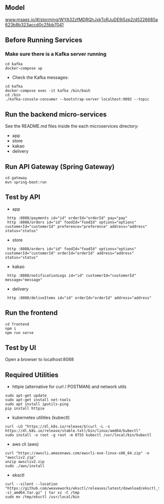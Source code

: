 # 

## Model
www.msaez.io/#/storming/WYA32zfMDRQhJxkToRJuDE9i5zp2/d5226685a623b8b323accd0c25bb7041

## Before Running Services
### Make sure there is a Kafka server running
```
cd kafka
docker-compose up
```
- Check the Kafka messages:
```
cd kafka
docker-compose exec -it kafka /bin/bash
cd /bin
./kafka-console-consumer --bootstrap-server localhost:9092 --topic 
```

## Run the backend micro-services
See the README.md files inside the each microservices directory:

- app
- store
- kakao
- delivery


## Run API Gateway (Spring Gateway)
```
cd gateway
mvn spring-boot:run
```

## Test by API
- app
```
 http :8088/payments id="id" orderId="orderId" pay="pay" 
 http :8088/orders id="id" foodId="foodId" options="options" customerId="customerId" preference="preference" address="address" status="status" 
```
- store
```
 http :8088/orders id="id" foodId="foodId" options="options" customerId="customerId" orderId="orderId" address="address" status="status" 
```
- kakao
```
 http :8088/notificationLogs id="id" customerId="customerId" message="message" 
```
- delivery
```
 http :8088/deliveItems id="id" orderId="orderId" address="address" 
```


## Run the frontend
```
cd frontend
npm i
npm run serve
```

## Test by UI
Open a browser to localhost:8088

## Required Utilities

- httpie (alternative for curl / POSTMAN) and network utils
```
sudo apt-get update
sudo apt-get install net-tools
sudo apt install iputils-ping
pip install httpie
```

- kubernetes utilities (kubectl)
```
curl -LO "https://dl.k8s.io/release/$(curl -L -s https://dl.k8s.io/release/stable.txt)/bin/linux/amd64/kubectl"
sudo install -o root -g root -m 0755 kubectl /usr/local/bin/kubectl
```

- aws cli (aws)
```
curl "https://awscli.amazonaws.com/awscli-exe-linux-x86_64.zip" -o "awscliv2.zip"
unzip awscliv2.zip
sudo ./aws/install
```

- eksctl 
```
curl --silent --location "https://github.com/weaveworks/eksctl/releases/latest/download/eksctl_$(uname -s)_amd64.tar.gz" | tar xz -C /tmp
sudo mv /tmp/eksctl /usr/local/bin
```

